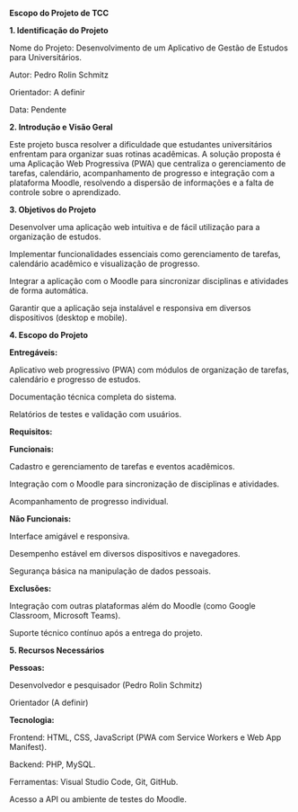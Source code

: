 
**Escopo do Projeto de TCC**

**1. Identificação do Projeto**

Nome do Projeto: Desenvolvimento de um Aplicativo de Gestão de Estudos para Universitários.

Autor: Pedro Rolin Schmitz

Orientador: A definir

Data: Pendente

**2. Introdução e Visão Geral**

Este projeto busca resolver a dificuldade que estudantes universitários enfrentam para organizar suas rotinas acadêmicas. A solução proposta é uma Aplicação Web Progressiva (PWA) que centraliza o gerenciamento de tarefas, calendário, acompanhamento de progresso e integração com a plataforma Moodle, resolvendo a dispersão de informações e a falta de controle sobre o aprendizado.

**3. Objetivos do Projeto**

Desenvolver uma aplicação web intuitiva e de fácil utilização para a organização de estudos.

Implementar funcionalidades essenciais como gerenciamento de tarefas, calendário acadêmico e visualização de progresso.

Integrar a aplicação com o Moodle para sincronizar disciplinas e atividades de forma automática.

Garantir que a aplicação seja instalável e responsiva em diversos dispositivos (desktop e mobile).

**4. Escopo do Projeto**

**Entregáveis:**

Aplicativo web progressivo (PWA) com módulos de organização de tarefas, calendário e progresso de estudos.

Documentação técnica completa do sistema.

Relatórios de testes e validação com usuários.

**Requisitos:**

**Funcionais:**

Cadastro e gerenciamento de tarefas e eventos acadêmicos.

Integração com o Moodle para sincronização de disciplinas e atividades.

Acompanhamento de progresso individual.

**Não Funcionais:**

Interface amigável e responsiva.

Desempenho estável em diversos dispositivos e navegadores.

Segurança básica na manipulação de dados pessoais.

**Exclusões:**

Integração com outras plataformas além do Moodle (como Google Classroom, Microsoft Teams).

Suporte técnico contínuo após a entrega do projeto.

**5. Recursos Necessários**

**Pessoas:**

Desenvolvedor e pesquisador (Pedro Rolin Schmitz)

Orientador (A definir)

**Tecnologia:**

Frontend: HTML, CSS, JavaScript (PWA com Service Workers e Web App Manifest).

Backend: PHP, MySQL.

Ferramentas: Visual Studio Code, Git, GitHub.

Acesso a API ou ambiente de testes do Moodle.

